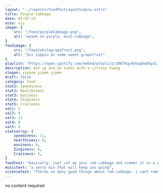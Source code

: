 ```yaml
---
layout: "../layouts/FoodPostLayoutSimple.astro"
title: Purple Cabbage
date: 03-07-23
note: viz
image: {
    src: "/food/purpleCabbage.png",
    alt: "woaah so purple, much cabbage",
}
foodimage: {
    src: "/food/whitegrapefruit.png",
    alt: "biz sippin on some sweet grapefruit"
}
playlist: "https://open.spotify.com/embed/playlist/1RK7Kqy4Utwqhw8Sp3ii5X?utm_source=generator&theme=0"
description: Get up and Go tunes with a citrusy twang
slogan: yippee yipee yipee
draft: false
category: food
stat1: Speediness
stat2: Healthiness
stat3: Easiness
stat4: Zinginess
stat5: Craziness
val1: 1
val2: 4
val3: 11
val4: 8
val5: 6
statsarray: {
    speediness: 11,
    healthiness: 8,
    easiness: 8,
    Zinginess: 6,
    Craziness: 5,
}
foodtext: "basically, just cut up your red cabbage and simmer it in a pan with some cider and rosemary and a 2 apples and you're awaaayyy",
musictext: "a zesty mix that will keep you going",
sciencetext: "Theres so many good things about red cabbage, i cant remember them all right now but I shall be back with the scientific knowledge",
---
```

no content required